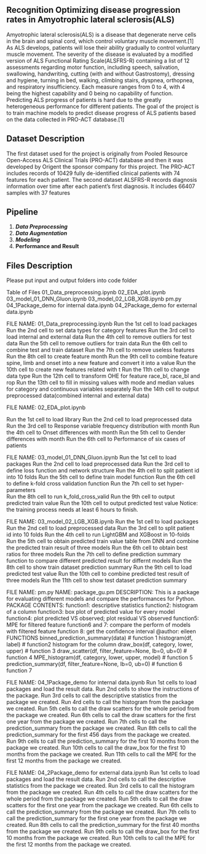 ## Recognition Optimizing disease progression rates in Amyotrophic lateral sclerosis(ALS)

Amyotrophic lateral sclerosis(ALS) is a disease that degenerate nerve cells in the brain and spinal cord, which control voluntary muscle movement.[1] As ALS develops, patients will lose their ability gradually to control voluntary muscle movement. The severity of the disease is evaluated by a modified version of ALS Functional Rating Scale(ALSFRS-R) containing a list of 12 assessments regarding motor function, including speech, salivation, swallowing, handwriting, cutting (with and without Gastrostomy), dressing and hygiene, turning in bed, walking, climbing stairs, dyspnea, orthopnea, and respiratory insufficiency. Each measure ranges from 0 to 4, with 4 being the highest capability and 0 being no capability of function.
Predicting ALS progress of patients is hard due to the greatly heterogeneous performance for different patients. The goal of the project is to train machine models to predict disease progress of ALS patients based on the data collected in PRO-ACT database.[1]

## Dataset Description

The first dataset used for the project is originally from Pooled Resource Open-Access ALS Clinical Trials (PRO-ACT) database and then it was developed by Origent the sponsor company for this project. The PRO-ACT includes records of 10429 fully de-identified clinical patients with 74 features for each patient. The second dataset ALSFRS-R records diagnosis information over time after each patient’s first diagnosis. It includes 66407 samples with 37 features

## Pipeline

1. ***Data Preprocessing***
2. ***Data Augmentation***
3. ***Modeling***
4. **Performance and Result**

## Files Description

Please put input and output folders into code folder

Table of Files
01_Data_preprocessing.ipynb
02_EDA_plot.ipynb
03_model_01_DNN_Gluon.ipynb
03_model_02_LGB_XGB.ipynb
pm.py
04_1Package_demo for internal data.ipynb
04_2Package_demo for external data.ipynb

FILE NAME: 01_Data_preprocessing.ipynb
Run the 1st cell to load packages
Run the 2nd cell to set data types for category features
Run the 3rd cell to load internal and external data
Run the 4th cell to remove outliers for test data
Run the 5th cell to remove outliers for train data
Run the 6th cell to combine test and train dataset
Run the 7th cell to remove useless features
Run the 8th cell to create feature month
Run the 9th cell to combine feature spine, limb and onset into a new feature and convert it into a value 
Run the 10th cell to create new features related with t
Run the 11th cell to change data type
Run the 12th cell to transform OHE for feature race_bl, race_bl and rop 
Run the 13th cell to fill in missing values with mode and median values for category and continuous variables separately 
Run the 14th cell to output preprocessed data(combined internal and external data)


FILE NAME: 02_EDA_plot.ipynb

Run the 1st cell to load library
Run the 2nd cell to load preprocessed data
Run the 3rd cell to Response variable frequency distribution with month
Run the 4th cell to Onset differences with month
Run the 5th cell to Gender differences with month
Run the 6th cell to Performance of six cases of patients 

FILE NAME: 03_model_01_DNN_Gluon.ipynb
Run the 1st cell to load packages
Run the 2nd cell to load preprocessed data
Run the 3rd cell to define loss function and network structure
Run the 4th cell to split patient id into 10 folds 
Run the 5th cell to define train model function
Run the 6th cell to define k-fold cross validation function
Run the 7th cell to set hyper-parameters  
Run the 8th cell to run k_fold_cross_valid
Run the 9th cell to output predicted train value 
Run the 10th cell to output predicted test value
Notice: the training process needs at least 6 hours to finish.

FILE NAME: 03_model_02_LGB_XGB.ipynb
Run the 1st cell to load packages
Run the 2nd cell to load preprocessed data
Run the 3rd cell to split patient id into 10 folds
Run the 4th cell to run LightGBM and XGBoost in 10-folds
Run the 5th cell to obtain predicted train value table from DNN and combine the predicted train result of three models
Run the 6th cell to obtain best ratios for three models 
Run the 7th cell to define prediction summary function to compare different predicted result for differnt models
Run the 8th cell to show train dataset prediction summary 
Run the 9th cell to load predicted test value
Run the 10th cell to combine predicted test result of three models
Run the 11th cell to show test dataset prediction summary 

FILE NAME: pm.py
NAME: package_gu.pm 
DESCRIPTION: This is a package for evaluating different models and compare the performances for Python.
PACKAGE CONTENTS:
	function1: descriptive statistics
        function2: histogram of a column
        function3: box plot of predicted value for every model
        function4: plot predicted VS observed; plot residual VS observed
        function5: MPE for filtered feature
        function6 and 7: compare the perform of models with filtered feature
        function 8: get the confidence interval 
    @author: eileen
FUNCTIONS
    binned_prediction_summary(data) 
	# function 1
    histogram(df, label) 
	# function2 histogram for the column
    draw_box(df, category, lower, upper) 
	# function 3
    draw_scatter(df, filter_feature=None, lb=0, ub=0)
	# function 4
    MPE_histogram(df, category, lower, upper, model)
        # function 5
    prediction_summary(df, filter_feature=None, lb=0, ub=0)
        # function 6 function 7    

FILE NAME: 04_1Package_demo for internal data.ipynb
Run 1st cells to load packages and load the result data.
Run 2nd cells to show the instructions of the package.
Run 3rd cells to call the descriptive statistics from the package we created.
Run 4rd cells to call the histogram from the package we created.
Run 5th cells to call the draw scatters for the whole period from the package we created.
Run 6th cells to call the draw scatters for the first one year from the package we created.
Run 7th cells to call the prediction_summary from the package we created.
Run 8th cells to call the prediction_summary for the first 456 days from the package we created.
Run 9th cells to call the prediction_summary for the first 10 months from the package we created.
Run 10th cells to call the draw_box for the first 10 months from the package we created.
Run 11th cells to call the MPE for the first 12 months from the package we created.

FILE NAME: 04_2Package_demo for external data.ipynb
Run 1st cells to load packages and load the result data.
Run 2nd cells to call the descriptive statistics from the package we created.
Run 3rd cells to call the histogram from the package we created.
Run 4th cells to call the draw scatters for the whole period from the package we created.
Run 5th cells to call the draw scatters for the first one year from the package we created.
Run 6th cells to call the prediction_summary from the package we created.
Run 7th cells to call the prediction_summary for the first one year from the package we created.
Run 8th cells to call the prediction_summary for the first 40 months from the package we created.
Run 9th cells to call the draw_box for the first 10 months from the package we created.
Run 10th cells to call the MPE for the first 12 months from the package we created.